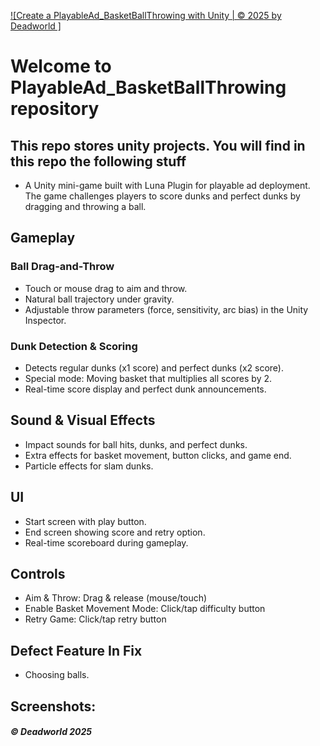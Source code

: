 [![Create a PlayableAd_BasketBallThrowing with Unity | © 2025 by Deadworld ]](https://github.com/Deadworld-bit/PlayableAd_BasketBallThrowing.git)
# Welcome to PlayableAd_BasketBallThrowing repository
## This repo stores unity projects. You will find in this repo the following stuff
* A Unity mini-game built with Luna Plugin for playable ad deployment. The game challenges players to score dunks and perfect dunks by dragging and throwing a ball.


## Gameplay
### Ball Drag-and-Throw 
  - Touch or mouse drag to aim and throw.
  - Natural ball trajectory under gravity.
  - Adjustable throw parameters (force, sensitivity, arc bias) in the Unity Inspector.
### Dunk Detection & Scoring
  - Detects regular dunks (x1 score) and perfect dunks (x2 score).
  - Special mode: Moving basket that multiplies all scores by 2.
  - Real-time score display and perfect dunk announcements.

## Sound & Visual Effects
  - Impact sounds for ball hits, dunks, and perfect dunks.
  - Extra effects for basket movement, button clicks, and game end.
  - Particle effects for slam dunks.

## UI
  - Start screen with play button.
  - End screen showing score and retry option.
  - Real-time scoreboard during gameplay.

## Controls
  - Aim & Throw:	Drag & release (mouse/touch)
  - Enable Basket Movement Mode:	Click/tap difficulty button
  - Retry Game:	Click/tap retry button


## Defect Feature In Fix
  - Choosing balls.

## Screenshots:



##### © Deadworld 2025



